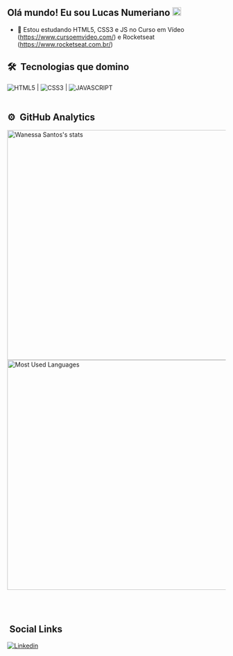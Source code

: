 ##  Olá mundo! Eu sou Lucas Numeriano <img src="https://raw.githubusercontent.com/kaueMarques/kaueMarques/master/hi.gif" width="20px">

- 🔬 Estou estudando HTML5, CSS3 e JS no Curso em Vídeo (https://www.cursoemvideo.com/) e Rocketseat (https://www.rocketseat.com.br/)


## 🛠 &nbsp;Tecnologias que domino
<img align="center" alt="HTML5 " 
src="https://img.shields.io/badge/HTML5-E34F26?style=for-the-badge&logo=html5&logoColor=white"> |
<img align ="center" alt ="CSS3"
src="https://img.shields.io/badge/CSS3-1572B6?style=for-the-badge&logo=css3&logoColor=white"> |
<img align ="center" alt ="JAVASCRIPT"
src="https://img.shields.io/badge/JavaScript-323330?style=for-the-badge&logo=javascript&logoColor=F7DF1E">
<br><br>

## ⚙️ &nbsp;GitHub Analytics
<p align="left">
<img width="530em" src="https://github-readme-stats.vercel.app/api?username=Elasukou&show_icons=true&theme=synthwave" alt="Wanessa Santos's stats"/>
  
<img width="530em" src="https://github-readme-stats.vercel.app/api/top-langs/?username=Elasukou&layout=compact&theme=synthwave" alt="Most Used Languages"/>
</p>

<br><br>

## &nbsp;Social Links
[![Linkedin](https://img.shields.io/badge/LinkedIn-0077B5?style=for-the-badge&logo=linkedin&logoColor=white)](https://www.linkedin.com/in/lucas-numeriano-4a249a238/) 
